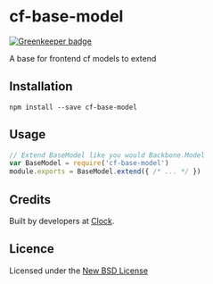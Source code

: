 # cf-base-model

[![Greenkeeper badge](https://badges.greenkeeper.io/clocklimited/cf-base-model.svg)](https://greenkeeper.io/)

A base for frontend cf models to extend

## Installation

    npm install --save cf-base-model

## Usage

```js
// Extend BaseModel like you would Backbone.Model
var BaseModel = require('cf-base-model')
module.exports = BaseModel.extend({ /* ... */ })
```

## Credits
Built by developers at [Clock](http://clock.co.uk).

## Licence
Licensed under the [New BSD License](http://opensource.org/licenses/bsd-license.php)
